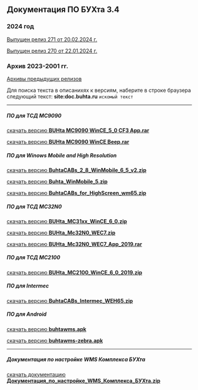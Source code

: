 ## Документация ПО БУХта 3.4

### 2024 год
[Выпущен релиз 271 от 20.02.2024 г.](releases/271/271.md)

[Выпущен релиз 270 от 22.01.2024 г.](releases/270/270.md)

### Архив 2023-2001 гг.
[Архивы предыдущих релизов](ArchiveReleases.md)

>
Для поиска текста в описанихях к версиям, наберите в строке браузера
следующий текст:
__site:doc.buhta.ru__ ```искомый текст```

-------
##### ПО для ТСД MC9090
>
[скачать версию **BUHta MC9090 WinCE_5_0 CF3 App.rar**](BUHta_MC9090_WinCE_5_0_CF3_App.rar)
>
[скачать версию **BUHta MC9090 WinCE Beep.rar**](BUHta_MC9090_WinCE_Beep.rar)

##### ПО для Winows Mobile and High Resolution
[скачать версию **BuhtaCABs_2_8_WinMobile_6_5_v2.zip**](BuhtaCABs_2_8_WinMobile_6_5_v2.zip)

[скачать версию **Buhta_WinMobile_5.zip**](Buhta_WinMobile_5.zip)

[скачать версию **BuhtaCABs_for_HighScreen_wm65.zip**](BuhtaCABs_for_HighScreen_wm65.zip)

##### ПО для ТСД MC32N0
>
[скачать версию **BUHta_MC31xx_WinCE_6_0.zip**](BUHta_MC31xx_WinCE_6_0.zip)
>
[скачать версию **BUHta_Mc32N0_WEC7.zip**](BUHta_Mc32N0_WEC7.zip)
>
[скачать версию **BUHta_Mc32N0_WEC7_App_2019.rar**](BUHta_Mc32N0_WEC7_App_2019.rar)

##### ПО для ТСД MC2100
>
[скачать версию **BUHta_MC2100_WinCE_6_0_2019.zip**](BUHta_MC2100_WinCE_6_0_2019.zip)

##### ПО для Intermec
>
[скачать версию **BuhtaCABs_Intermec_WEH65.zip**](BuhtaCABs_Intermec_WEH65.zip)

##### ПО для Android
>
[скачать версию **buhtawms.apk**](buhtawms.apk) 
>
[скачать версию **buhtawms-zebra.apk**](buhtawms-zebra.apk)

--------
##### Документация по настройке WMS Комплекса БУХта
[скачать документацию **Документация_по_настройке_WMS_Комплекса_БУХта.zip**](Документация_по_настройке_WMS_Комплекса_БУХта.zip)